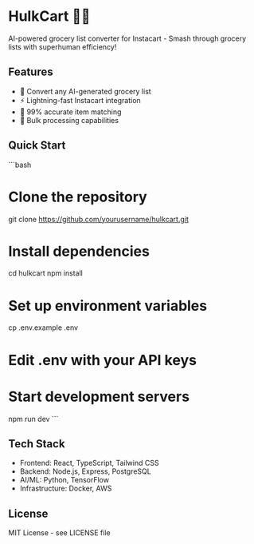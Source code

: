 # HulkCart 🛒💚

AI-powered grocery list converter for Instacart - Smash through grocery lists with superhuman efficiency!

## Features
- 🤖 Convert any AI-generated grocery list
- ⚡ Lightning-fast Instacart integration  
- 🎯 99% accurate item matching
- 💪 Bulk processing capabilities

## Quick Start

\```bash
# Clone the repository
git clone https://github.com/yourusername/hulkcart.git

# Install dependencies
cd hulkcart
npm install

# Set up environment variables
cp .env.example .env
# Edit .env with your API keys

# Start development servers
npm run dev
\```

## Tech Stack
- Frontend: React, TypeScript, Tailwind CSS
- Backend: Node.js, Express, PostgreSQL
- AI/ML: Python, TensorFlow
- Infrastructure: Docker, AWS

## License
MIT License - see LICENSE file